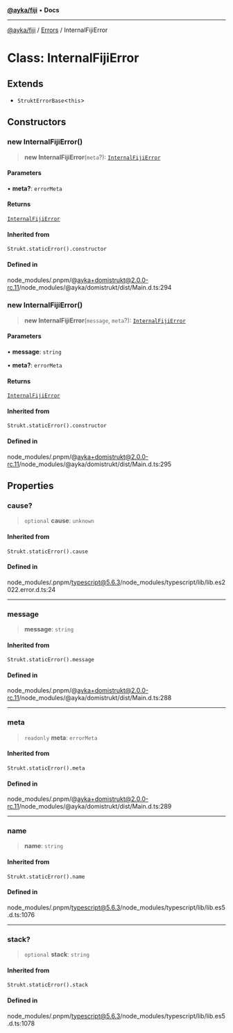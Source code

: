 [**@ayka/fiji**](../../../README.md) • **Docs**

***

[@ayka/fiji](../../../globals.md) / [Errors](../README.md) / InternalFijiError

# Class: InternalFijiError

## Extends

- `StruktErrorBase`\<`this`\>

## Constructors

### new InternalFijiError()

> **new InternalFijiError**(`meta`?): [`InternalFijiError`](InternalFijiError.md)

#### Parameters

• **meta?**: `errorMeta`

#### Returns

[`InternalFijiError`](InternalFijiError.md)

#### Inherited from

`Strukt.staticError().constructor`

#### Defined in

node\_modules/.pnpm/@ayka+domistrukt@2.0.0-rc.11/node\_modules/@ayka/domistrukt/dist/Main.d.ts:294

### new InternalFijiError()

> **new InternalFijiError**(`message`, `meta`?): [`InternalFijiError`](InternalFijiError.md)

#### Parameters

• **message**: `string`

• **meta?**: `errorMeta`

#### Returns

[`InternalFijiError`](InternalFijiError.md)

#### Inherited from

`Strukt.staticError().constructor`

#### Defined in

node\_modules/.pnpm/@ayka+domistrukt@2.0.0-rc.11/node\_modules/@ayka/domistrukt/dist/Main.d.ts:295

## Properties

### cause?

> `optional` **cause**: `unknown`

#### Inherited from

`Strukt.staticError().cause`

#### Defined in

node\_modules/.pnpm/typescript@5.6.3/node\_modules/typescript/lib/lib.es2022.error.d.ts:24

***

### message

> **message**: `string`

#### Inherited from

`Strukt.staticError().message`

#### Defined in

node\_modules/.pnpm/@ayka+domistrukt@2.0.0-rc.11/node\_modules/@ayka/domistrukt/dist/Main.d.ts:288

***

### meta

> `readonly` **meta**: `errorMeta`

#### Inherited from

`Strukt.staticError().meta`

#### Defined in

node\_modules/.pnpm/@ayka+domistrukt@2.0.0-rc.11/node\_modules/@ayka/domistrukt/dist/Main.d.ts:289

***

### name

> **name**: `string`

#### Inherited from

`Strukt.staticError().name`

#### Defined in

node\_modules/.pnpm/typescript@5.6.3/node\_modules/typescript/lib/lib.es5.d.ts:1076

***

### stack?

> `optional` **stack**: `string`

#### Inherited from

`Strukt.staticError().stack`

#### Defined in

node\_modules/.pnpm/typescript@5.6.3/node\_modules/typescript/lib/lib.es5.d.ts:1078

